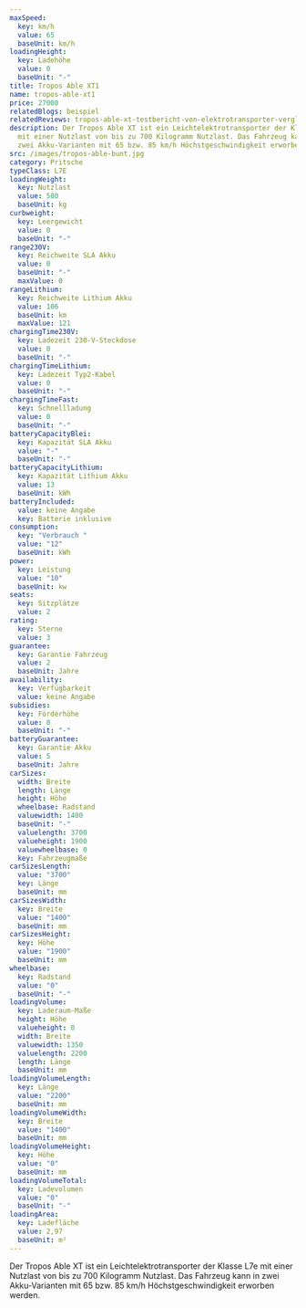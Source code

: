 ```yaml
---
maxSpeed:
  key: km/h
  value: 65
  baseUnit: km/h
loadingHeight:
  key: Ladehöhe
  value: 0
  baseUnit: "-"
title: Tropos Able XT1
name: tropos-able-xt1
price: 27000
relatedBlogs: beispiel
relatedReviews: tropos-able-xt-testbericht-von-elektrotransporter-vergleich
description: Der Tropos Able XT ist ein Leichtelektrotransporter der Klasse L7e
  mit einer Nutzlast von bis zu 700 Kilogramm Nutzlast. Das Fahrzeug kann in
  zwei Akku-Varianten mit 65 bzw. 85 km/h Höchstgeschwindigkeit erworben werden.
src: /images/tropos-able-bunt.jpg
category: Pritsche
typeClass: L7E
loadingWeight:
  key: Nutzlast
  value: 580
  baseUnit: kg
curbweight:
  key: Leergewicht
  value: 0
  baseUnit: "-"
range230V:
  key: Reichweite SLA Akku
  value: 0
  baseUnit: "-"
  maxValue: 0
rangeLithium:
  key: Reichweite Lithium Akku
  value: 106
  baseUnit: km
  maxValue: 121
chargingTime230V:
  key: Ladezeit 230-V-Steckdose
  value: 0
  baseUnit: "-"
chargingTimeLithium:
  key: Ladezeit Typ2-Kabel
  value: 0
  baseUnit: "-"
chargingTimeFast:
  key: Schnellladung
  value: 0
  baseUnit: "-"
batteryCapacityBlei:
  key: Kapazität SLA Akku
  value: "-"
  baseUnit: "-"
batteryCapacityLithium:
  key: Kapazität Lithium Akku
  value: 13
  baseUnit: kWh
batteryIncluded:
  value: keine Angabe
  key: Batterie inklusive
consumption:
  key: "Verbrauch "
  value: "12"
  baseUnit: kWh
power:
  key: Leistung
  value: "10"
  baseUnit: kw
seats:
  key: Sitzplätze
  value: 2
rating:
  key: Sterne
  value: 3
guarantee:
  key: Garantie Fahrzeug
  value: 2
  baseUnit: Jahre
availability:
  key: Verfügbarkeit
  value: keine Angabe
subsidies:
  key: Förderhöhe
  value: 0
  baseUnit: "-"
batteryGuarantee:
  key: Garantie Akku
  value: 5
  baseUnit: Jahre
carSizes:
  width: Breite
  length: Länge
  height: Höhe
  wheelbase: Radstand
  valuewidth: 1400
  baseUnit: "-"
  valuelength: 3700
  valueheight: 1900
  valuewheelbase: 0
  key: Fahrzeugmaße
carSizesLength:
  value: "3700"
  key: Länge
  baseUnit: mm
carSizesWidth:
  key: Breite
  value: "1400"
  baseUnit: mm
carSizesHeight:
  key: Höhe
  value: "1900"
  baseUnit: mm
wheelbase:
  key: Radstand
  value: "0"
  baseUnit: "-"
loadingVolume:
  key: Laderaum-Maße
  height: Höhe
  valueheight: 0
  width: Breite
  valuewidth: 1350
  valuelength: 2200
  length: Länge
  baseUnit: mm
loadingVolumeLength:
  key: Länge
  value: "2200"
  baseUnit: mm
loadingVolumeWidth:
  key: Breite
  value: "1400"
  baseUnit: mm
loadingVolumeHeight:
  key: Höhe
  value: "0"
  baseUnit: mm
loadingVolumeTotal:
  key: Ladevolumen
  value: "0"
  baseUnit: "-"
loadingArea:
  key: Ladefläche
  value: 2,97
  baseUnit: m²
---
```

Der Tropos Able XT ist ein Leichtelektrotransporter der Klasse L7e mit einer Nutzlast von bis zu 700 Kilogramm Nutzlast. Das Fahrzeug kann in zwei Akku-Varianten mit 65 bzw. 85 km/h Höchstgeschwindigkeit erworben werden.
